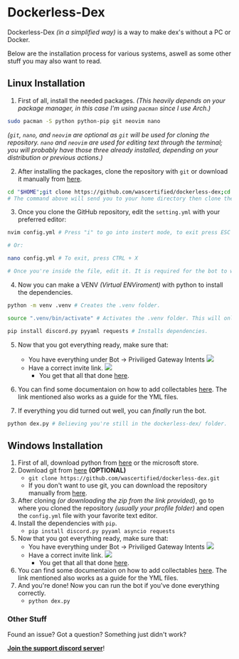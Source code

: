 # Dockerless-Dex
Dockerless-Dex *(in a simplified way)* is a way to make dex's without a PC or Docker.

Below are the installation process for various systems, aswell as some other stuff you may also want to read.

## Linux Installation
1. First of all, install the needed packages. *(This heavily depends on your package manager, in this case I'm using `pacman` since I use Arch.)*
```sh
sudo pacman -S python python-pip git neovim nano
```
*(`git`, `nano`, and `neovim` are optional as `git` will be used for cloning the repository. `nano` and `neovim` are used for editing text through the terminal; you will probably have those three already installed, depending on your distribution or previous actions.)*

2. After installing the packages, clone the repository with `git` or download it manually from [here](https://github.com/wascertified/dockerless-dex/releases).
```sh
cd "$HOME";git clone https://github.com/wascertified/dockerless-dex;cd "$HOME/dockerless-dex"
# The command above will send you to your home directory then clone the GitHub repository then send you inside the folder. The ";" will run the command once the previous one finishes.
```
3. Once you clone the GitHub repository, edit the `setting.yml` with your preferred editor:
```sh
nvim config.yml # Press "i" to go into instert mode, to exit press ESC then write ":wq". (write, quit)

# Or:

nano config.yml # To exit, press CTRL + X

# Once you're inside the file, edit it. It is required for the bot to work.
```

4. Now you can make a VENV *(Virtual ENViroment)* with python to install the dependencies.
```sh
python -m venv .venv # Creates the .venv folder.

source ".venv/bin/activate" # Activates the .venv folder. This will only work if you're using BASH. to know which one you're using, run "which $SHELL".

pip install discord.py pyyaml requests # Installs dependencies.
```

5. Now that you got everything ready, make sure that:
   - You have everything under Bot -> Priviliged Gateway Intents ![](https://cdn.discordapp.com/attachments/1204312915432439840/1206397619564314624/image.png?ex=65dbdc56&is=65c96756&hm=e4ddfb943bde269418170012b27f139380becd18c4e32b929e7d1a023aac16d2&)
   - Have a correct invite link. ![](https://cdn.discordapp.com/attachments/1204312915432439840/1206397813412335626/image.png?ex=65dbdc84&is=65c96784&hm=6979555fce3770d1f2c4aff7aae8925a8eefee8fa63b88c5e57b42833628939e&)
     - You get that all that done [here](https://discord.com/developers).

7. You can find some documentaion on how to add collectables [here](https://github.com/wascertified/dockerless-dex/tree/main/ymls). The link mentioned also works as a guide for the YML files.

8. If everything you did turned out well, you can *finally* run the bot.

```sh
python dex.py # Believing you're still in the dockerless-dex/ folder.
```

## Windows Installation
1. First of all, download python from [here](https://www.python.org/downloads/) or the microsoft store.
2. Download git from [here](https://git-scm.com/downloads) **(OPTIONAL)**
   - `git clone https://github.com/wascertified/dockerless-dex.git`
   - If you don't want to use git, you can download the repository manually from [here](https://github.com/wascertified/dockerless-dex/releases).
3. After cloning *(or downloading the zip from the link provided)*, go to where you cloned the repository *(usually your profile folder)* and open the `config.yml` file with your favorite text editor.
4. Install the dependencies with `pip`.
   - `pip install discord.py pyyaml asyncio requests` 
5. Now that you got everything ready, make sure that:
   - You have everything under Bot -> Priviliged Gateway Intents ![](https://cdn.discordapp.com/attachments/1204312915432439840/1206397619564314624/image.png?ex=65dbdc56&is=65c96756&hm=e4ddfb943bde269418170012b27f139380becd18c4e32b929e7d1a023aac16d2&)
   - Have a correct invite link. ![](https://cdn.discordapp.com/attachments/1204312915432439840/1206397813412335626/image.png?ex=65dbdc84&is=65c96784&hm=6979555fce3770d1f2c4aff7aae8925a8eefee8fa63b88c5e57b42833628939e&)
     - You get that all that done [here](https://discord.com/developers).
6. You can find some documentaion on how to add collectables [here](https://github.com/wascertified/dockerless-dex/tree/main/ymls). The link mentioned also works as a guide for the YML files.
7. And you're done! Now you can run the bot if you've done everything correctly.
   - `python dex.py`

### Other Stuff

Found an issue? Got a question? Something just didn't work?

**[Join the support discord server](discord.gg/RSdcTAn7FG)**!

